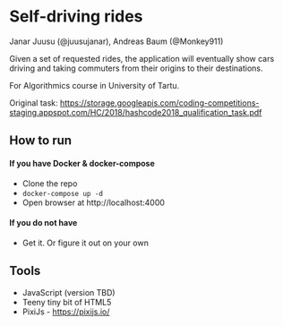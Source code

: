 # Self-driving rides

Janar Juusu (@juusujanar), Andreas Baum (@Monkey911)

Given a set of requested rides, the application will eventually show cars driving and taking commuters from their origins to their destinations.

For Algorithmics course in University of Tartu.

Original task: https://storage.googleapis.com/coding-competitions-staging.appspot.com/HC/2018/hashcode2018_qualification_task.pdf

## How to run

#### If you have Docker & docker-compose
- Clone the repo
- ```docker-compose up -d```
- Open browser at http://localhost:4000

#### If you do not have
- Get it. Or figure it out on your own

## Tools
- JavaScript (version TBD)
- Teeny tiny bit of HTML5
- PixiJs - https://pixijs.io/
